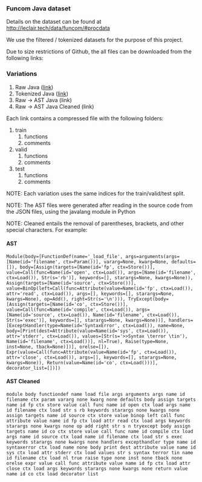 ### Funcom Java dataset

Details on the dataset can be found at http://leclair.tech/data/funcom/#procdata

We use the filtered / tokenized datasets for the purpose of this project.

Due to size restrictions of Github, the all files can be downloaded from the following links:

### Variations

1. Raw Java ([link](https://www.dropbox.com/s/sd0w4aeq811nigb/java_raw.tar.gz?dl=0))
2. Tokenized Java ([link](https://drive.google.com/open?id=1Qa-GEZV2gEw8rRzchbOs66AEytVABctc))
3. Raw -> AST Java (link)
4. Raw -> AST Java Cleaned (link)

Each link contains a compressed file with the following folders:

1. train
    1. functions
    2. comments
2. valid
    1. functions
    2. comments
3. test
    1. functions
    2. comments
  
NOTE: Each variation uses the same indices for the train/valid/test split.

NOTE: The AST files were generated after reading in the source code from the JSON files, using the javalang module in Python

NOTE: Cleaned entails the removal of parentheses, brackets, and other special characters. For example:

#### AST
`
Module(body=[FunctionDef(name='_load_file', args=arguments(args=[Name(id='filename', ctx=Param())], vararg=None, kwarg=None, defaults=[]), body=[Assign(targets=[Name(id='fp', ctx=Store())], value=Call(func=Name(id='open', ctx=Load()), args=[Name(id='filename', ctx=Load()), Str(s='rb')], keywords=[], starargs=None, kwargs=None)), Assign(targets=[Name(id='source', ctx=Store())], value=BinOp(left=Call(func=Attribute(value=Name(id='fp', ctx=Load()), attr='read', ctx=Load()), args=[], keywords=[], starargs=None, kwargs=None), op=Add(), right=Str(s='\n'))), TryExcept(body=[Assign(targets=[Name(id='co', ctx=Store())], value=Call(func=Name(id='compile', ctx=Load()), args=[Name(id='source', ctx=Load()), Name(id='filename', ctx=Load()), Str(s='exec')], keywords=[], starargs=None, kwargs=None))], handlers=[ExceptHandler(type=Name(id='SyntaxError', ctx=Load()), name=None, body=[Print(dest=Attribute(value=Name(id='sys', ctx=Load()), attr='stderr', ctx=Load()), values=[Str(s='>>Syntax \terror \tin'), Name(id='filename', ctx=Load())], nl=True), Raise(type=None, inst=None, tback=None)])], orelse=[]), Expr(value=Call(func=Attribute(value=Name(id='fp', ctx=Load()), attr='close', ctx=Load()), args=[], keywords=[], starargs=None, kwargs=None)), Return(value=Name(id='co', ctx=Load()))], decorator_list=[])])
`
#### AST Cleaned
`
module body functiondef name load file args arguments args name id filename ctx param vararg none kwarg none defaults body assign targets name id fp ctx store value call func name id open ctx load args name id filename ctx load str s rb keywords starargs none kwargs none assign targets name id source ctx store value binop left call func attribute value name id fp ctx load attr read ctx load args keywords starargs none kwargs none op add right str s n tryexcept body assign targets name id co ctx store value call func name id compile ctx load args name id source ctx load name id filename ctx load str s exec keywords starargs none kwargs none handlers excepthandler type name id syntaxerror ctx load name none body print dest attribute value name id sys ctx load attr stderr ctx load values str s syntax terror tin name id filename ctx load nl true raise type none inst none tback none orelse expr value call func attribute value name id fp ctx load attr close ctx load args keywords starargs none kwargs none return value name id co ctx load decorator list
`
